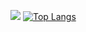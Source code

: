 

![](https://github-readme-stats.vercel.app/api?username=erik-oliveira-leao&show_icons=true&theme=flag-india)
[![Top Langs](https://github-readme-stats.vercel.app/api/top-langs/?username=erik-oliveira-leao&hide_progress=true)](https://github.com/erik-oliveira-leao/readme)

<!--
**erik-oliveira-leao/erik-oliveira-leao** is a ✨ _special_ ✨ repository because its `README.md` (this file) appears on your GitHub profile.

Here are some ideas to get you started:

- 🔭 I’m currently working on ...
- 🌱 I’m currently learning ...
- 👯 I’m looking to collaborate on ...
- 🤔 I’m looking for help with ...
- 💬 Ask me about ...
- 📫 How to reach me: ...
- 😄 Pronouns: ...
- ⚡ Fun fact: ...
-->
